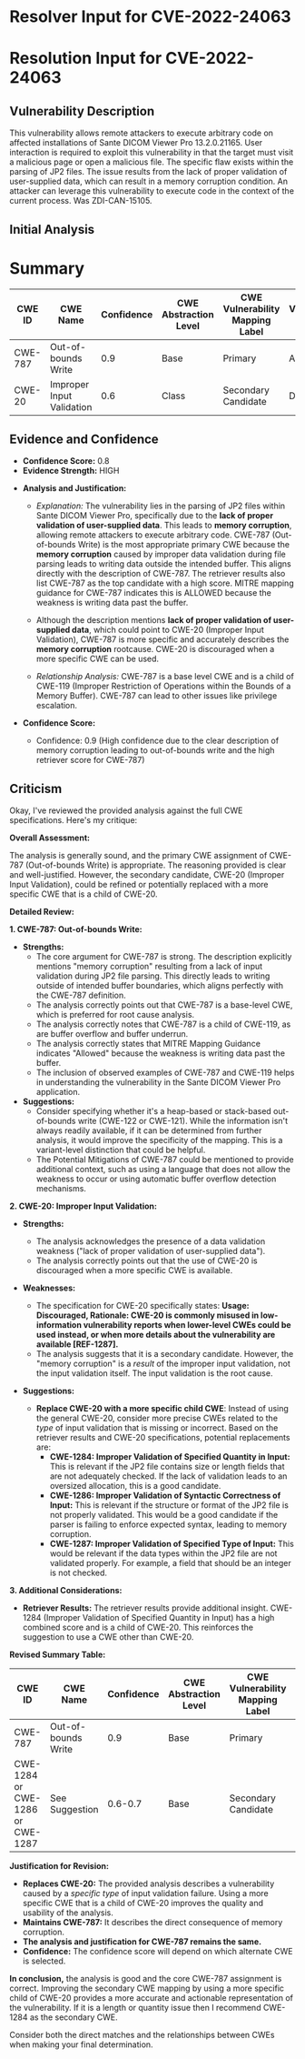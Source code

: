 # Resolver Input for CVE-2022-24063

# Resolution Input for CVE-2022-24063

## Vulnerability Description
This vulnerability allows remote attackers to execute arbitrary code on affected installations of Sante DICOM Viewer Pro 13.2.0.21165. User interaction is required to exploit this vulnerability in that the target must visit a malicious page or open a malicious file. The specific flaw exists within the parsing of JP2 files. The issue results from the lack of proper validation of user-supplied data, which can result in a memory corruption condition. An attacker can leverage this vulnerability to execute code in the context of the current process. Was ZDI-CAN-15105.

## Initial Analysis
# Summary
| CWE ID | CWE Name | Confidence | CWE Abstraction Level | CWE Vulnerability Mapping Label | CWE-Vulnerability Mapping Notes |
|---|---|---|---|---|---|
| CWE-787 | Out-of-bounds Write | 0.9 | Base | Primary | Allowed |
| CWE-20 | Improper Input Validation | 0.6 | Class | Secondary Candidate | Discouraged |

## Evidence and Confidence

*   **Confidence Score:** 0.8
*   **Evidence Strength:** HIGH

- **Analysis and Justification:**
  - *Explanation:* The vulnerability lies in the parsing of JP2 files within Sante DICOM Viewer Pro, specifically due to the **lack of proper validation of user-supplied data**. This leads to **memory corruption**, allowing remote attackers to execute arbitrary code. CWE-787 (Out-of-bounds Write) is the most appropriate primary CWE because the **memory corruption** caused by improper data validation during file parsing leads to writing data outside the intended buffer. This aligns directly with the description of CWE-787. The retriever results also list CWE-787 as the top candidate with a high score. MITRE mapping guidance for CWE-787 indicates this is ALLOWED because the weakness is writing data past the buffer.
  - Although the description mentions **lack of proper validation of user-supplied data**, which could point to CWE-20 (Improper Input Validation), CWE-787 is more specific and accurately describes the **memory corruption** rootcause. CWE-20 is discouraged when a more specific CWE can be used.

  - *Relationship Analysis:* CWE-787 is a base level CWE and is a child of CWE-119 (Improper Restriction of Operations within the Bounds of a Memory Buffer). CWE-787 can lead to other issues like privilege escalation.

- **Confidence Score:**
  - Confidence: 0.9 (High confidence due to the clear description of memory corruption leading to out-of-bounds write and the high retriever score for CWE-787)

## Criticism
Okay, I've reviewed the provided analysis against the full CWE specifications. Here's my critique:

**Overall Assessment:**

The analysis is generally sound, and the primary CWE assignment of CWE-787 (Out-of-bounds Write) is appropriate. The reasoning provided is clear and well-justified.  However, the secondary candidate, CWE-20 (Improper Input Validation), could be refined or potentially replaced with a more specific CWE that is a child of CWE-20.

**Detailed Review:**

**1. CWE-787: Out-of-bounds Write:**

*   **Strengths:**
    *   The core argument for CWE-787 is strong. The description explicitly mentions "memory corruption" resulting from a lack of input validation during JP2 file parsing. This directly leads to writing outside of intended buffer boundaries, which aligns perfectly with the CWE-787 definition.
    *   The analysis correctly points out that CWE-787 is a base-level CWE, which is preferred for root cause analysis.
    *   The analysis correctly notes that CWE-787 is a child of CWE-119, as are buffer overflow and buffer underrun.
    *   The analysis correctly states that MITRE Mapping Guidance indicates "Allowed" because the weakness is writing data past the buffer.
    *   The inclusion of observed examples of CWE-787 and CWE-119 helps in understanding the vulnerability in the Sante DICOM Viewer Pro application.
*   **Suggestions:**
    *   Consider specifying whether it's a heap-based or stack-based out-of-bounds write (CWE-122 or CWE-121). While the information isn't always readily available, if it can be determined from further analysis, it would improve the specificity of the mapping.  This is a variant-level distinction that could be helpful.
    *   The Potential Mitigations of CWE-787 could be mentioned to provide additional context, such as using a language that does not allow the weakness to occur or using automatic buffer overflow detection mechanisms.

**2. CWE-20: Improper Input Validation:**

*   **Strengths:**
    *   The analysis acknowledges the presence of a data validation weakness ("lack of proper validation of user-supplied data").
    *   The analysis correctly points out that the use of CWE-20 is discouraged when a more specific CWE is available.
*   **Weaknesses:**
    *   The specification for CWE-20 specifically states: **Usage: Discouraged, Rationale: CWE-20 is commonly misused in low-information vulnerability reports when lower-level CWEs could be used instead, or when more details about the vulnerability are available [REF-1287].**
    *   The analysis suggests that it is a secondary candidate. However, the "memory corruption" is a *result* of the improper input validation, not the input validation itself. The input validation is the root cause.

*   **Suggestions:**
    *   **Replace CWE-20 with a more specific child CWE**: Instead of using the general CWE-20, consider more precise CWEs related to the *type* of input validation that is missing or incorrect. Based on the retriever results and CWE-20 specifications, potential replacements are:
        *   **CWE-1284: Improper Validation of Specified Quantity in Input:**  This is relevant if the JP2 file contains size or length fields that are not adequately checked.  If the lack of validation leads to an oversized allocation, this is a good candidate.
        *   **CWE-1286: Improper Validation of Syntactic Correctness of Input:**  This is relevant if the structure or format of the JP2 file is not properly validated.  This would be a good candidate if the parser is failing to enforce expected syntax, leading to memory corruption.
        *   **CWE-1287: Improper Validation of Specified Type of Input:** This would be relevant if the data types within the JP2 file are not validated properly. For example, a field that should be an integer is not checked.

**3. Additional Considerations:**

*   **Retriever Results:** The retriever results provide additional insight. CWE-1284 (Improper Validation of Specified Quantity in Input) has a high combined score and is a child of CWE-20. This reinforces the suggestion to use a CWE other than CWE-20.

**Revised Summary Table:**

| CWE ID | CWE Name | Confidence | CWE Abstraction Level | CWE Vulnerability Mapping Label | CWE-Vulnerability Mapping Notes |
|---|---|---|---|---|---|
| CWE-787 | Out-of-bounds Write | 0.9 | Base | Primary | Allowed |
| CWE-1284 or CWE-1286 or CWE-1287 | See Suggestion | 0.6-0.7 | Base | Secondary Candidate | Discouraged |

**Justification for Revision:**

*   **Replaces CWE-20:** The provided analysis describes a vulnerability caused by a *specific type* of input validation failure. Using a more specific CWE that is a child of CWE-20 improves the quality and usability of the analysis.
*   **Maintains CWE-787:** It describes the direct consequence of memory corruption.
*   **The analysis and justification for CWE-787 remains the same.**
*   **Confidence:** The confidence score will depend on which alternate CWE is selected.

**In conclusion,** the analysis is good and the core CWE-787 assignment is correct. Improving the secondary CWE mapping by using a more specific child of CWE-20 provides a more accurate and actionable representation of the vulnerability. If it is a length or quantity issue then I recommend CWE-1284 as the secondary CWE.

Consider both the direct matches and the relationships between CWEs
when making your final determination.
        
